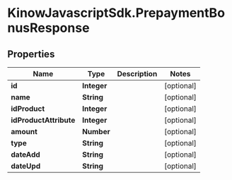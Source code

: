# KinowJavascriptSdk.PrepaymentBonusResponse

## Properties
Name | Type | Description | Notes
------------ | ------------- | ------------- | -------------
**id** | **Integer** |  | [optional] 
**name** | **String** |  | [optional] 
**idProduct** | **Integer** |  | [optional] 
**idProductAttribute** | **Integer** |  | [optional] 
**amount** | **Number** |  | [optional] 
**type** | **String** |  | [optional] 
**dateAdd** | **String** |  | [optional] 
**dateUpd** | **String** |  | [optional] 


